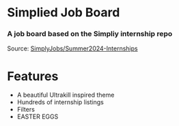 # Simplied Job Board
### A job board based on the Simpliy internship repo

Source: [SimplyJobs/Summer2024-Internships](https://github.com/SimplifyJobs/Summer2024-Internships)

# Features

- A beautiful Ultrakill inspired theme
- Hundreds of internship listings
- Filters
- EASTER EGGS
